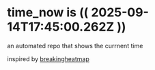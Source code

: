 # time_now is (( 2025-09-14T17:45:00.262Z ))

an automated repo that shows the currnent time

inspired by [breakingheatmap](https://github.com/breakingheatmap/breakingheatmap)